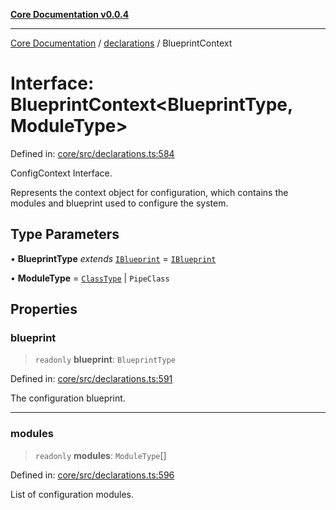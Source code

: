 [**Core Documentation v0.0.4**](../../README.md)

***

[Core Documentation](../../modules.md) / [declarations](../README.md) / BlueprintContext

# Interface: BlueprintContext\<BlueprintType, ModuleType\>

Defined in: [core/src/declarations.ts:584](https://github.com/stonemjs/core/blob/2adc2da4c7e3b5a9f593c198ba7e8ad639651777/src/declarations.ts#L584)

ConfigContext Interface.

Represents the context object for configuration, which contains the modules and blueprint used to configure the system.

## Type Parameters

• **BlueprintType** *extends* [`IBlueprint`](../type-aliases/IBlueprint.md) = [`IBlueprint`](../type-aliases/IBlueprint.md)

• **ModuleType** = [`ClassType`](../type-aliases/ClassType.md) \| `PipeClass`

## Properties

### blueprint

> `readonly` **blueprint**: `BlueprintType`

Defined in: [core/src/declarations.ts:591](https://github.com/stonemjs/core/blob/2adc2da4c7e3b5a9f593c198ba7e8ad639651777/src/declarations.ts#L591)

The configuration blueprint.

***

### modules

> `readonly` **modules**: `ModuleType`[]

Defined in: [core/src/declarations.ts:596](https://github.com/stonemjs/core/blob/2adc2da4c7e3b5a9f593c198ba7e8ad639651777/src/declarations.ts#L596)

List of configuration modules.
